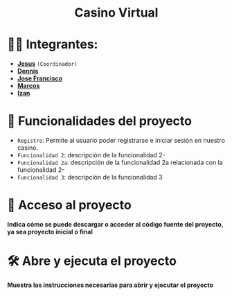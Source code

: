 <h1 align="center"> Casino Virtual </h1>



# 🧑‍💻 Integrantes:
- **[Jesus](https://github.com/jesuscanomoya)** `(Coordinador)`
- **[Dennis](https://github.com/Dennisgs05)**
- **[Jose Francisco](https://github.com/Jose21172)**
- **[Marcos]()**
- **[Izan]()**


# 🎰 Funcionalidades del proyecto

- `Registro`: Permite al usuario poder registrarse e iniciar sesión en nuestro casino.
- `Funcionalidad 2`: descripción de la funcionalidad 2-
- `Funcionalidad 2a`: descripción de la funcionalidad 2a relacionada con la funcionalidad 2-
- `Funcionalidad 3`: descripción de la funcionalidad 3

# 📁 Acceso al proyecto

**Indica cómo se puede descargar o acceder al código fuente del proyecto, ya sea proyecto inicial o final**

# 🛠️ Abre y ejecuta el proyecto

**Muestra las instrucciones necesarias para abrir y ejecutar el proyecto**


